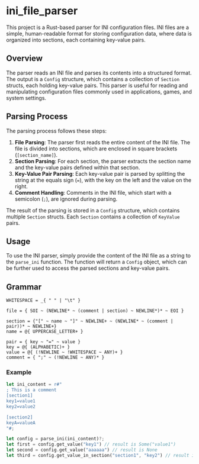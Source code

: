 # ini_file_parser

This project is a Rust-based parser for INI configuration files. INI files are a simple, human-readable format for storing configuration data, where data is organized into sections, each containing key-value pairs.

## Overview

The parser reads an INI file and parses its contents into a structured format. The output is a `Config` structure, which contains a collection of `Section` structs, each holding key-value pairs. This parser is useful for reading and manipulating configuration files commonly used in applications, games, and system settings.

## Parsing Process

The parsing process follows these steps:

1. **File Parsing**: The parser first reads the entire content of the INI file. The file is divided into sections, which are enclosed in square brackets (`[section_name]`).
2. **Section Parsing**: For each section, the parser extracts the section name and the key-value pairs defined within that section.
3. **Key-Value Pair Parsing**: Each key-value pair is parsed by splitting the string at the equals sign (`=`), with the key on the left and the value on the right.
4. **Comment Handling**: Comments in the INI file, which start with a semicolon (`;`), are ignored during parsing.

The result of the parsing is stored in a `Config` structure, which contains multiple `Section` structs. Each `Section` contains a collection of `KeyValue` pairs.

## Usage

To use the INI parser, simply provide the content of the INI file as a string to the `parse_ini` function. The function will return a `Config` object, which can be further used to access the parsed sections and key-value pairs.

## Grammar

```pest
WHITESPACE = _{ " " | "\t" }

file = { SOI ~ (NEWLINE* ~ (comment | section) ~ NEWLINE*)* ~ EOI }

section = {"[" ~ name ~ "]" ~ NEWLINE+ ~ (NEWLINE* ~ (comment | pair))* ~ NEWLINE+}
name = @{ UPPERCASE_LETTER+ }

pair = { key ~ "=" ~ value }
key = @{ (ALPHABETIC)+ }
value = @{ (!NEWLINE ~ !WHITESPACE ~ ANY)+ }
comment = { ";" ~ (!NEWLINE ~ ANY)* }
```

### Example

```rust
let ini_content = r#"
; This is a comment
[section1]
key1=value1
key2=value2

[section2]
keyA=valueA
"#;

let config = parse_ini(ini_content)?;
let first = config.get_value("key1") // result is Some("value1")
let second = config.get_value("aaaaaa") // result is None
let third = config.get_value_in_section("section1", "key2") // result is Some("value2")
